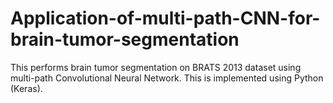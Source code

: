 # Application-of-multi-path-CNN-for-brain-tumor-segmentation

This performs brain tumor segmentation on BRATS 2013 dataset using multi-path Convolutional Neural Network. This is implemented using Python (Keras).
